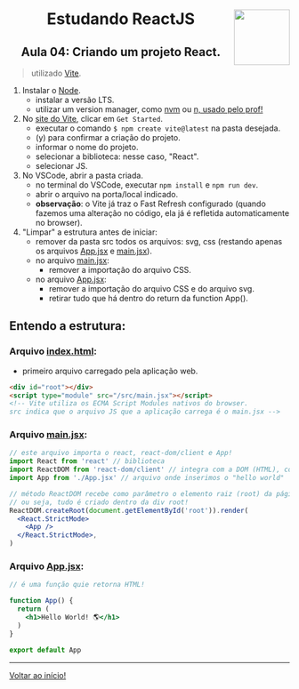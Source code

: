 <div align="center">
<a href="https://github.com/monicaquintal" target="_blank"><img align="right" height="100" src="https://cdn.jsdelivr.net/gh/devicons/devicon/icons/react/react-original.svg" /></a>
<h1>Estudando ReactJS</h1>
<h2>Aula 04: Criando um projeto React.</h2>
</div>

> utilizado [Vite](https://vitejs.dev/).

1. Instalar o [Node](https://nodejs.org/en). 
    - instalar a versão LTS.
    - utilizar um version manager, como [nvm](https://github.com/nvm-sh/nvm) ou [n, usado pelo prof!](https://github.com/tj/n)
2. No [site do Vite](https://vitejs.dev/), clicar em `Get Started`.
    - executar o comando `$ npm create vite@latest` na pasta desejada.
    - (y) para confirmar a criação do projeto.
    - informar o nome do projeto.
    - selecionar a biblioteca: nesse caso, "React".
    - selecionar JS.
3. No VSCode, abrir a pasta criada.
    - no terminal do VSCode, executar `npm install` e `npm run dev`.
    - abrir o arquivo na porta/local indicado.
    - **observação**: o Vite já traz o Fast Refresh configurado (quando fazemos uma alteração no código, ela já é refletida automaticamente no browser).
4. "Limpar" a estrutura antes de iniciar:
    - remover da pasta src todos os arquivos: svg, css (restando apenas os arquivos [App.jsx](../../projetos/01-fundamentos-reactjs/src/App.jsx) e [main.jsx](../../projetos/01-fundamentos-reactjs/src/main.jsx)).
    - no arquivo [main.jsx](../../projetos/01-fundamentos-reactjs/src/main.jsx):
      - remover a importação do arquivo CSS.
    - no arquivo [App.jsx](../../projetos/01-fundamentos-reactjs/src/App.jsx):
      - remover a importação do arquivo CSS e do arquivo svg.
      -  retirar tudo que há dentro do return da function App().

## Entendo a estrutura:

### Arquivo [index.html](../../projetos/01-fundamentos-reactjs/index.html):
- primeiro arquivo carregado pela aplicação web.

~~~html
<div id="root"></div>
<script type="module" src="/src/main.jsx"></script>
<!-- Vite utiliza os ECMA Script Modules nativos do browser.
src indica que o arquivo JS que a aplicação carrega é o main.jsx -->
~~~ 

### Arquivo [main.jsx](../../projetos/01-fundamentos-reactjs/src/main.jsx):

~~~jsx
// este arquivo importa o react, react-dom/client e App!
import React from 'react' // biblioteca
import ReactDOM from 'react-dom/client' // integra com a DOM (HTML), com o browser
import App from './App.jsx' // arquivo onde inserimos o "hello world"

// método ReactDOM recebe como parâmetro o elemento raiz (root) da página HTML!
// ou seja, tudo é criado dentro da div root!
ReactDOM.createRoot(document.getElementById('root')).render( 
  <React.StrictMode>
    <App /> 
  </React.StrictMode>,
)
~~~

### Arquivo [App.jsx](../../projetos/01-fundamentos-reactjs/src/App.jsx):

~~~jsx
// é uma função quie retorna HTML!

function App() {
  return (
    <h1>Hello World! 🌎</h1>
  )
}

export default App
~~~

---

[Voltar ao início!](https://github.com/monicaquintal/estudandoReact/)